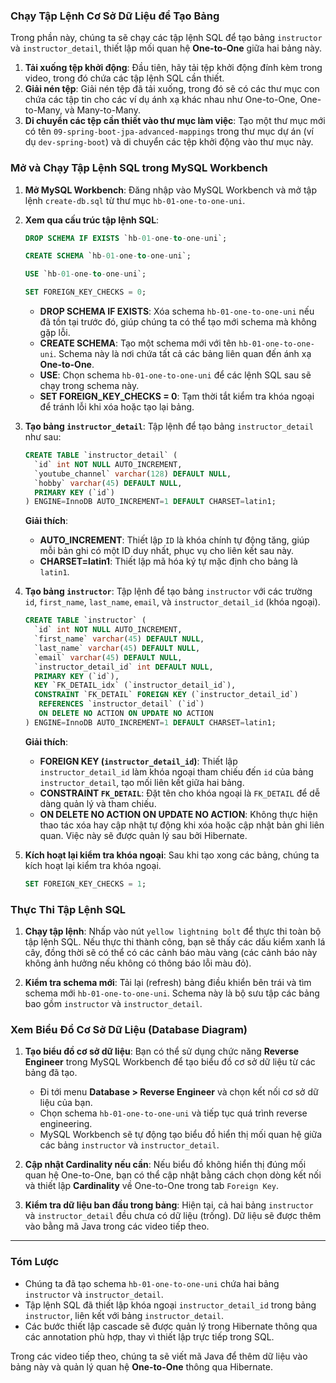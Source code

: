 

### Chạy Tập Lệnh Cơ Sở Dữ Liệu để Tạo Bảng

Trong phần này, chúng ta sẽ chạy các tập lệnh SQL để tạo bảng `instructor` và `instructor_detail`, thiết lập mối quan hệ **One-to-One** giữa hai bảng này.

1. **Tải xuống tệp khởi động**: Đầu tiên, hãy tải tệp khởi động đính kèm trong video, trong đó chứa các tập lệnh SQL cần thiết.
2. **Giải nén tệp**: Giải nén tệp đã tải xuống, trong đó sẽ có các thư mục con chứa các tập tin cho các ví dụ ánh xạ khác nhau như One-to-One, One-to-Many, và Many-to-Many.
3. **Di chuyển các tệp cần thiết vào thư mục làm việc**: Tạo một thư mục mới có tên `09-spring-boot-jpa-advanced-mappings` trong thư mục dự án (ví dụ `dev-spring-boot`) và di chuyển các tệp khởi động vào thư mục này.

### Mở và Chạy Tập Lệnh SQL trong MySQL Workbench

1. **Mở MySQL Workbench**: Đăng nhập vào MySQL Workbench và mở tập lệnh `create-db.sql` từ thư mục `hb-01-one-to-one-uni`.
2. **Xem qua cấu trúc tập lệnh SQL**: 

   ```sql
   DROP SCHEMA IF EXISTS `hb-01-one-to-one-uni`;
   
   CREATE SCHEMA `hb-01-one-to-one-uni`;
   
   USE `hb-01-one-to-one-uni`;
   
   SET FOREIGN_KEY_CHECKS = 0;
   ```

   - **DROP SCHEMA IF EXISTS**: Xóa schema `hb-01-one-to-one-uni` nếu đã tồn tại trước đó, giúp chúng ta có thể tạo mới schema mà không gặp lỗi.
   - **CREATE SCHEMA**: Tạo một schema mới với tên `hb-01-one-to-one-uni`. Schema này là nơi chứa tất cả các bảng liên quan đến ánh xạ **One-to-One**.
   - **USE**: Chọn schema `hb-01-one-to-one-uni` để các lệnh SQL sau sẽ chạy trong schema này.
   - **SET FOREIGN_KEY_CHECKS = 0**: Tạm thời tắt kiểm tra khóa ngoại để tránh lỗi khi xóa hoặc tạo lại bảng.

3. **Tạo bảng `instructor_detail`**: Tập lệnh để tạo bảng `instructor_detail` như sau:

   ```sql
   CREATE TABLE `instructor_detail` (
     `id` int NOT NULL AUTO_INCREMENT,
     `youtube_channel` varchar(128) DEFAULT NULL,
     `hobby` varchar(45) DEFAULT NULL,
     PRIMARY KEY (`id`)
   ) ENGINE=InnoDB AUTO_INCREMENT=1 DEFAULT CHARSET=latin1;
   ```

   **Giải thích**:
   - **AUTO_INCREMENT**: Thiết lập `ID` là khóa chính tự động tăng, giúp mỗi bản ghi có một ID duy nhất, phục vụ cho liên kết sau này.
   - **CHARSET=latin1**: Thiết lập mã hóa ký tự mặc định cho bảng là `latin1`.
   
4. **Tạo bảng `instructor`**: Tập lệnh để tạo bảng `instructor` với các trường `id`, `first_name`, `last_name`, `email`, và `instructor_detail_id` (khóa ngoại).

   ```sql
   CREATE TABLE `instructor` (
     `id` int NOT NULL AUTO_INCREMENT,
     `first_name` varchar(45) DEFAULT NULL,
     `last_name` varchar(45) DEFAULT NULL,
     `email` varchar(45) DEFAULT NULL,
     `instructor_detail_id` int DEFAULT NULL,
     PRIMARY KEY (`id`),
     KEY `FK_DETAIL_idx` (`instructor_detail_id`),
     CONSTRAINT `FK_DETAIL` FOREIGN KEY (`instructor_detail_id`)
      REFERENCES `instructor_detail` (`id`)
      ON DELETE NO ACTION ON UPDATE NO ACTION
   ) ENGINE=InnoDB AUTO_INCREMENT=1 DEFAULT CHARSET=latin1;
   ```

   **Giải thích**:
   - **FOREIGN KEY (`instructor_detail_id`)**: Thiết lập `instructor_detail_id` làm khóa ngoại tham chiếu đến `id` của bảng `instructor_detail`, tạo mối liên kết giữa hai bảng. 
   - **CONSTRAINT `FK_DETAIL`**: Đặt tên cho khóa ngoại là `FK_DETAIL` để dễ dàng quản lý và tham chiếu.
   - **ON DELETE NO ACTION ON UPDATE NO ACTION**: Không thực hiện thao tác xóa hay cập nhật tự động khi xóa hoặc cập nhật bản ghi liên quan. Việc này sẽ được quản lý sau bởi Hibernate.

5. **Kích hoạt lại kiểm tra khóa ngoại**: Sau khi tạo xong các bảng, chúng ta kích hoạt lại kiểm tra khóa ngoại.

   ```sql
   SET FOREIGN_KEY_CHECKS = 1;
   ```

### Thực Thi Tập Lệnh SQL

1. **Chạy tập lệnh**: Nhấp vào nút `yellow lightning bolt` để thực thi toàn bộ tập lệnh SQL. Nếu thực thi thành công, bạn sẽ thấy các dấu kiểm xanh lá cây, đồng thời sẽ có thể có các cảnh báo màu vàng (các cảnh báo này không ảnh hưởng nếu không có thông báo lỗi màu đỏ).

2. **Kiểm tra schema mới**: Tải lại (refresh) bảng điều khiển bên trái và tìm schema mới `hb-01-one-to-one-uni`. Schema này là bộ sưu tập các bảng bao gồm `instructor` và `instructor_detail`.

### Xem Biểu Đồ Cơ Sở Dữ Liệu (Database Diagram)

1. **Tạo biểu đồ cơ sở dữ liệu**: Bạn có thể sử dụng chức năng **Reverse Engineer** trong MySQL Workbench để tạo biểu đồ cơ sở dữ liệu từ các bảng đã tạo.
   - Đi tới menu **Database > Reverse Engineer** và chọn kết nối cơ sở dữ liệu của bạn.
   - Chọn schema `hb-01-one-to-one-uni` và tiếp tục quá trình reverse engineering.
   - MySQL Workbench sẽ tự động tạo biểu đồ hiển thị mối quan hệ giữa các bảng `instructor` và `instructor_detail`.

2. **Cập nhật Cardinality nếu cần**: Nếu biểu đồ không hiển thị đúng mối quan hệ One-to-One, bạn có thể cập nhật bằng cách chọn dòng kết nối và thiết lập **Cardinality** về One-to-One trong tab `Foreign Key`.

3. **Kiểm tra dữ liệu ban đầu trong bảng**: Hiện tại, cả hai bảng `instructor` và `instructor_detail` đều chưa có dữ liệu (trống). Dữ liệu sẽ được thêm vào bằng mã Java trong các video tiếp theo.

---

### Tóm Lược

- Chúng ta đã tạo schema `hb-01-one-to-one-uni` chứa hai bảng `instructor` và `instructor_detail`.
- Tập lệnh SQL đã thiết lập khóa ngoại `instructor_detail_id` trong bảng `instructor`, liên kết với bảng `instructor_detail`.
- Các bước thiết lập cascade sẽ được quản lý trong Hibernate thông qua các annotation phù hợp, thay vì thiết lập trực tiếp trong SQL.

Trong các video tiếp theo, chúng ta sẽ viết mã Java để thêm dữ liệu vào bảng này và quản lý quan hệ **One-to-One** thông qua Hibernate.
